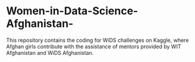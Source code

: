 # Women-in-Data-Science-Afghanistan-
This repository contains the coding for WiDS challenges on Kaggle, where Afghan girls contribute with the assistance of mentors provided by WIT Afghanistan and WiDS Afghanistan.
